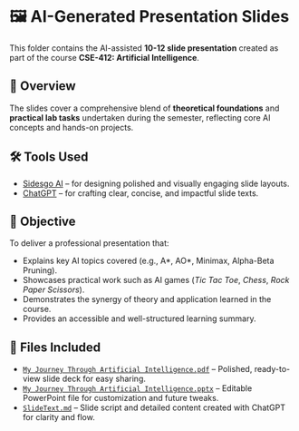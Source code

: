 # 🖼️ AI-Generated Presentation Slides

This folder contains the AI-assisted **10-12 slide presentation** created as part of the course **CSE-412: Artificial Intelligence**.

## 📌 Overview

The slides cover a comprehensive blend of **theoretical foundations** and **practical lab tasks** undertaken during the semester, reflecting core AI concepts and hands-on projects.

## 🛠️ Tools Used

- [Sidesgo AI](https://sidesgo.com/) – for designing polished and visually engaging slide layouts.
- [ChatGPT](https://chat.openai.com/) – for crafting clear, concise, and impactful slide texts.

## 🎯 Objective

To deliver a professional presentation that:
- Explains key AI topics covered (e.g., A*, AO*, Minimax, Alpha-Beta Pruning).
- Showcases practical work such as AI games (*Tic Tac Toe*, *Chess*, *Rock Paper Scissors*).
- Demonstrates the synergy of theory and application learned in the course.
- Provides an accessible and well-structured learning summary.

## 📂 Files Included

- [`My Journey Through Artificial Intelligence.pdf`](./My%20Journey%20Through%20Artificial%20Intelligence.pdf) – Polished, ready-to-view slide deck for easy sharing.
- [`My Journey Through Artificial Intelligence.pptx`](./My%20Journey%20Through%20Artificial%20Intelligence.pptx) – Editable PowerPoint file for customization and future tweaks.
- [`SlideText.md`](./SlideText.md) – Slide script and detailed content created with ChatGPT for clarity and flow.
